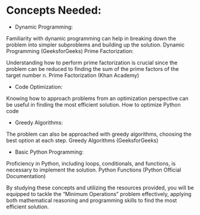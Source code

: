 # Concepts Needed:
- Dynamic Programming:

Familiarity with dynamic programming can help in breaking down the problem into simpler subproblems and building up the solution.
Dynamic Programming (GeeksforGeeks)
Prime Factorization:

Understanding how to perform prime factorization is crucial since the problem can be reduced to finding the sum of the prime factors of the target number n.
Prime Factorization (Khan Academy)
- Code Optimization:

Knowing how to approach problems from an optimization perspective can be useful in finding the most efficient solution.
How to optimize Python code

- Greedy Algorithms:

The problem can also be approached with greedy algorithms, choosing the best option at each step.
Greedy Algorithms (GeeksforGeeks)

- Basic Python Programming:

Proficiency in Python, including loops, conditionals, and functions, is necessary to implement the solution.
Python Functions (Python Official Documentation)

By studying these concepts and utilizing the resources provided, you will be equipped to tackle the “Minimum Operations” problem effectively, applying both mathematical reasoning and programming skills to find the most efficient solution.

